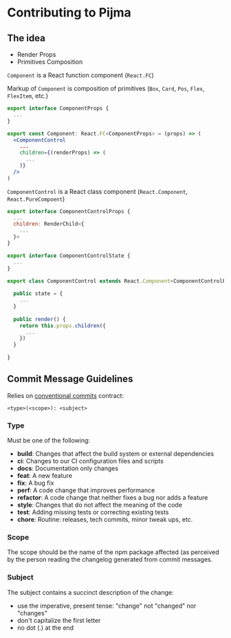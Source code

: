 # Contributing to Pijma

## The idea

* Render Props
* Primitives Composition

`Component` is a React function component (`React.FC`)

Markup of `Component` is composition of primitives (`Box`, `Card`, `Pos`, `Flex`, `FlexItem`, etc.)

```jsx
export interface ComponentProps {
  ...
}

export const Component: React.FC<ComponentProps> = (props) => (
  <ComponentControl
    ...
    children={(renderProps) => (
      ...
    )}
  />
)
```

`ComponentControl` is a React class component (`React.Component`, `React.PureCompoent`)

```jsx
export interface ComponentControlProps {
  ...
  children: RenderChild<{
    ...
  }>
}

export interface ComponentControlState {
  ...
}

export class ComponentControl extends React.Component<ComponentControlProps, ComponentControlState> {
  
  public state = {
    ...
  }
  
  public render() {
    return this.props.children({
      ...
    })
  }
  
}
```

## Commit Message Guidelines
Relies on [conventional commits](https://www.conventionalcommits.org) contract:
```
<type>(<scope>): <subject>
```

### Type

Must be one of the following:

* **build**: Changes that affect the build system or external dependencies
* **ci**: Changes to our CI configuration files and scripts
* **docs**: Documentation only changes
* **feat**: A new feature
* **fix**: A bug fix
* **perf**: A code change that improves performance
* **refactor**: A code change that neither fixes a bug nor adds a feature
* **style**: Changes that do not affect the meaning of the code
* **test**: Adding missing tests or correcting existing tests
* **chore**: Routine: releases, tech commits, minor tweak ups, etc.

### Scope

The scope should be the name of the npm package affected (as perceived by the person reading the changelog generated from commit messages.

### Subject

The subject contains a succinct description of the change:

* use the imperative, present tense: "change" not "changed" nor "changes"
* don't capitalize the first letter
* no dot (.) at the end
